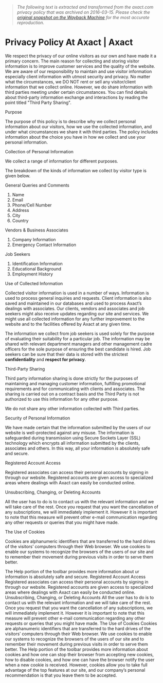 > *The following text is extracted and transformed from the axact.com privacy policy that was archived on 2016-03-15. Please check the [original snapshot on the Wayback Machine](https://web.archive.org/web/20160315172704id_/http%3A//www.axact.com/privacy-policy.asp) for the most accurate reproduction.*

# Privacy Policy At Axact | Axact

We respect the privacy of our online visitors as our own and have made it a primary concern. The main reason for collecting and storing visitor information is to improve customer services and the quality of the website. We are aware of our responsibility to maintain and use visitor information especially client information with utmost security and privacy. No matter what the circumstances, we DO NOT rent or sell any visitor/client information that we collect online. However, we do share information with third parties meeting under certain circumstances. You can find details about third-party information exchange and interactions by reading the point titled "Third Party Sharing".

Purpose 

The purpose of this policy is to describe why we collect personal information about our visitors, how we use the collected information, and under what circumstances we share it with third parties. The policy includes information about the choice you have in how we collect and use your personal information. 

Collection of Personal Information 

  


We collect a range of information for different purposes. 

The breakdown of the kinds of information we collect by visitor type is given below. 

General Queries and Comments 

  


  1. Name
  2. Email
  3. Phone/Cell Number
  4. Address
  5. City
  6. Country



Vendors & Business Associates

  


  1. Company Information
  2. Emergency Contact Information



Job Seekers

  


  1. Identification Information
  2. Educational Background
  3. Employment History



Use of Collected Information

  


Collected visitor information is used in a number of ways. Information is used to process general inquiries and requests. Client information is also saved and maintained in our databases and used to process Axact’s dealings with associates. Our clients, vendors and associates and job seekers might also receive updates regarding our site and services. We might use all collected information for any further improvement to the website and to the facilities offered by Axact at any given time. 

The information we collect from job seekers is used solely for the purpose of evaluating their suitability for a particular job. The information may be shared with relevant department managers and other management cadre officers for the sole purpose of ensuring the best candidate is hired. Job seekers can be sure that their data is stored with the strictest **confidentiality** and **respect for privacy**. 

Third-Party Sharing

  


Third party information sharing is done strictly for the purposes of maintaining and managing customer information, fulfilling promotional requirements and for communicating with clients and associates. The sharing is carried out on a contract basis and the Third Party is not authorized to use this information for any other purpose. 

We do not share any other information collected with Third parties. 

Security of Personal Information

We have made certain that the information submitted by the users of our website is well-protected against any misuse. The information is safeguarded during transmission using Secure Sockets Layer (SSL) technology which encrypts all information submitted by the clients, associates and others. In this way, all your information is absolutely safe and secure.

Registered Account Access

Registered associates can access their personal accounts by signing in through our website. Registered accounts are given access to specialized areas where dealings with Axact can easily be conducted online.

Unsubscribing, Changing, or Deleting Accounts

All the user has to do is to contact us with the relevant information and we will take care of the rest. Once you request that you want the cancellation of any subscriptions, we will immediately implement it. However it is important to note that this measure will prevent other e-mail communication regarding any other requests or queries that you might have made.

The Use of Cookies

  


Cookies are alphanumeric identifiers that are transferred to the hard drives of the visitors’ computers through their Web browser. We use cookies to enable our systems to recognize the browsers of the users of our site and to remember their movement during previous visits in order to serve them better. 

The Help portion of the toolbar provides more information about ur information is absolutely safe and secure. Registered Account Access Registered associates can access their personal accounts by signing in through our website. Registered accounts are given access to specialized areas where dealings with Axact can easily be conducted online. Unsubscribing, Changing, or Deleting Accounts All the user has to do is to contact us with the relevant information and we will take care of the rest. Once you request that you want the cancellation of any subscriptions, we will immediately implement it. However it is important to note that this measure will prevent other e-mail communication regarding any other requests or queries that you might have made. The Use of Cookies Cookies are alphanumeric identifiers that are transferred to the hard drives of the visitors’ computers through their Web browser. We use cookies to enable our systems to recognize the browsers of the users of our site and to remember their movement during previous visits in order to serve them better. The Help portion of the toolbar provides more information about cookies and how one can stop their browser from accepting new cookies, how to disable cookies, and how one can have the browser notify the user when a new cookie is received. However, cookies allow you to take full advantage of the top features at our site, and our company’s personal recommendation is that you leave them to be accepted. 
